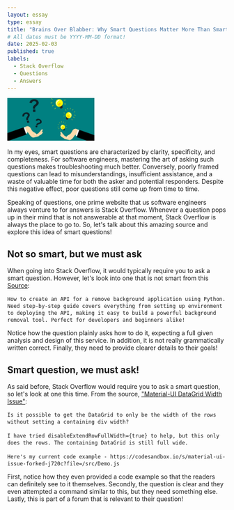 ```yaml
---
layout: essay
type: essay
title: "Brains Over Blabber: Why Smart Questions Matter More Than Smart Answers"
# All dates must be YYYY-MM-DD format!
date: 2025-02-03
published: true
labels:
  - Stack Overflow
  - Questions
  - Answers
---
```


<img width="200px" class="rounded float-start pe-4" src="../img/Smart-Answers-to-the-21-Most-Common-Interview-Questions-in-2021-2.png">

In my eyes, smart questions are characterized by clarity, specificity, and completeness. For software engineers, mastering the art of asking such questions makes troubleshooting much better. Conversely, poorly framed questions can lead to misunderstandings, insufficient assistance, and a waste of valuable time for both the asker and potential responders. Despite this negative effect, poor questions still come up from time to time. 

Speaking of questions, one prime website that us software engineers always venture to for answers is Stack Overflow. Whenever a question pops up in their mind that is not answerable at that moment, Stack Overflow is always the place to go to. So, let's talk about this amazing source and explore this idea of smart questions!

## Not so smart, but we must ask

When going into Stack Overflow, it would typically require you to ask a smart question. However, let's look into one that is not smart from this [Source]([http://techfolios.github.io](https://stackoverflow.com/questions/79399913/how-create-api-for-remove-background-application-using-python)):

```
How to create an API for a remove background application using Python. Need step-by-step guide covers everything from setting up environment to deploying the API, making it easy to build a powerful background removal tool. Perfect for developers and beginners alike!
```

Notice how the question plainly asks how to do it, expecting a full given analysis and design of this service. In addition, it is not really grammatically written correct. Finally, they need to provide clearer details to their goals!

## Smart question, we must ask!

As said before, Stack Overflow would require you to ask a smart question, so let's look at one this time. From the source, ["Material-UI DataGrid Width Issue"](https://stackoverflow.com/questions/66590896/material-ui-datagrid-width-issue):

```
Is it possible to get the DataGrid to only be the width of the rows without setting a containing div width?

I have tried disableExtendRowFullWidth={true} to help, but this only does the rows. The containing DataGrid is still full wide.

Here's my current code example - https://codesandbox.io/s/material-ui-issue-forked-j720c?file=/src/Demo.js
```

First, notice how they even provided a code example so that the readers can definitely see to it themselves. Secondly, the question is clear and they even attempted a command similar to this, but they need something else. Lastly, this is part of a forum that is relevant to their question!

